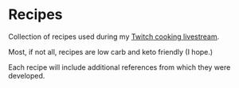# Recipes
Collection of recipes used during my [Twitch cooking livestream](https://www.twitch.tv/sprngr_).

Most, if not all, recipes are low carb and keto friendly (I hope.)

Each recipe will include additional references from which they were developed.
